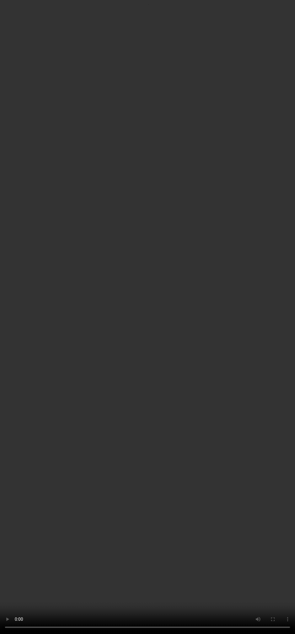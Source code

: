 # Rubric 3: Contextual Awareness

<video src="${PRIVATE_CONTEXTUAL_AWARENESS_VIDEO}" frameborder="0" allowfullscreen style="position: absolute; top: 0; left: 0; width: 100%; height: 100%; border: none; object-fit: cover;" controls="" controlslist="nodownload nofullscreen" style="width: 100%" />

**💡 <u>Usually you have two set of conversations</u> :**

#### ***Single Turn***&#x20;

* A single-turn conversation consists of one interaction between the user and AI, where the AI responds once, and the conversation ends.

##### **For Example**&#x20;

:::caution
**User:** "What is the capital of France?"                                                                                        &#x20;

&#x20;**AI:** "The capital of France is Paris."
:::

#### ***Multi Turn***&#x20;

* A multi-turn conversation involves multiple exchanges between the user and AI, with back-and-forth dialogue continuing beyond the initial response.

##### **For Example**&#x20;

:::caution
**User:** "Can you recommend a good book?"                                                                             &#x20;

**AI:** "Sure! What genre are you interested in?"                                                                    &#x20;

**User:** "I enjoy science fiction."                                                                                                      &#x20;

**AI:** "I recommend Dune by Frank Herbert. It's a classic science fiction novel with a rich universe and complex characters. Would you like to know more about it?"
:::

### Intent of Contextual Awareness:

* The goal of contextual awareness is to evaluate how well the AI Assistant remembers and incorporates information from earlier in the conversation (multi-turn conversation).&#x20;
* A contextually aware response should demonstrate a clear understanding of the ongoing dialogue, referencing previous exchanges to provide coherent and relevant responses.
* It should maintain continuity and consistency, ensuring that prior details, instructions, and constraints are acknowledged and integrated into its answers.

### How should you approach this rubric?

1. Check if there are any previous conversations between model and the user (it should be a multi-turn).
2. If it’s a multi turn task (previous conversation is available), check if the model is effectively remembering and building upon information and instructions from previous prompts.
3. If it’s a multi turn task (previous conversation is available), but the prompt is not related to the previous conversation at all, go for no issues.
4. If its a single-turn, go for N/A - Not Applicable

#### **Let’s understand the categories of this rubric in detail based on the multi turn conversation above.**

| Category           | Criteria                                                                                                                                                                                                                                                                                                                                                                                                                |
| ------------------ | ----------------------------------------------------------------------------------------------------------------------------------------------------------------------------------------------------------------------------------------------------------------------------------------------------------------------------------------------------------------------------------------------------------------------- |
| **No issues**      | This response consistently recalled and built upon information from the previous conversations. **\|** It demonstrated a clear understanding of the ongoing context, referencing and incorporating details from earlier exchanges to provide coherent, relevant, and personalised responses.                                                                                                                            |
| **Minor Issues**   | The response partially recalled and built upon information and instructions from previous turns and from the context for the user prompt, but there were a few instances where it could have done so, more effectively. **\|** It may have occasionally missed minor details, slightly misinterpreted prior statements, or failed to incorporate certain information seamlessly.                                        |
| **Major Issues**   | The response struggled to consistently remember or build upon information and instructions from previous conversations including the user prompt. **\|**                                             It frequently contradicted earlier statements, failed to take into account previously communicated constraints or important details, or provided responses that seemed disconnected from the ongoing conversation. |
| **Not Applicable** | Response is the first turn in conversation.                                                                                                                                                                                                                                                                                                                                                                             |